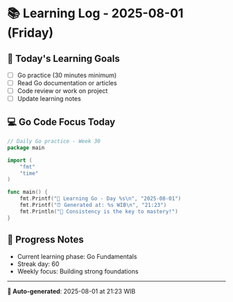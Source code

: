 # 📚 Learning Log - 2025-08-01 (Friday)

## 🎯 Today's Learning Goals
- [ ] Go practice (30 minutes minimum)
- [ ] Read Go documentation or articles
- [ ] Code review or work on project
- [ ] Update learning notes

## 💻 Go Code Focus Today
```go
// Daily Go practice - Week 30
package main

import (
    "fmt"
    "time"
)

func main() {
    fmt.Printf("🚀 Learning Go - Day %s\n", "2025-08-01")
    fmt.Printf("⏰ Generated at: %s WIB\n", "21:23")
    fmt.Println("💪 Consistency is the key to mastery!")
}
```

## 🌟 Progress Notes
- Current learning phase: Go Fundamentals
- Streak day: 60
- Weekly focus: Building strong foundations

---
**🤖 Auto-generated**: 2025-08-01 at 21:23 WIB
